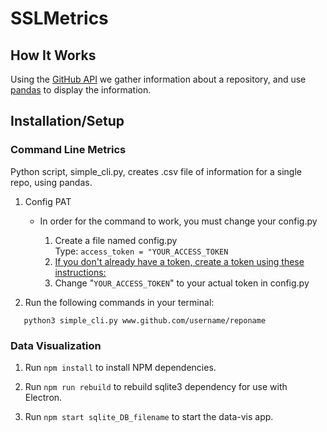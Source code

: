 # SSLMetrics

## How It Works
Using the [GitHub API](https://developer.github.com/v3/) we gather information about a repository, and use [pandas](https://pandas.pydata.org/) to display the information.

## Installation/Setup
### Command Line Metrics
Python script, simple_cli.py, creates .csv file of information for a single repo, using pandas.

1. Config PAT
   * In order for the command to work, you must change your config.py
    
        1. Create a file named config.py  
        Type: `access_token = "YOUR_ACCESS_TOKEN`     
        2. [If you don't already have a token, create a token using these instructions:](https://help.github.com/en/github/authenticating-to-github/creating-a-personal-access-token-for-the-command-line)
        3. Change "`YOUR_ACCESS_TOKEN`" to your actual token in config.py
       
2. Run the following commands in your terminal:

`    python3 simple_cli.py www.github.com/username/reponame
`
### Data Visualization
1. Run `npm install` to install NPM dependencies.
   
2. Run `npm run rebuild` to rebuild sqlite3 dependency for use with Electron.

3. Run `npm start sqlite_DB_filename` to start the data-vis app. 

    
   
